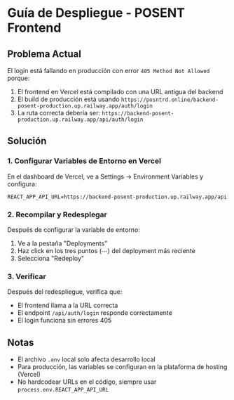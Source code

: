 # Guía de Despliegue - POSENT Frontend

## Problema Actual

El login está fallando en producción con error `405 Method Not Allowed` porque:
1. El frontend en Vercel está compilado con una URL antigua del backend
2. El build de producción está usando `https://posntrd.online/backend-posent-production.up.railway.app/auth/login`
3. La ruta correcta debería ser: `https://backend-posent-production.up.railway.app/api/auth/login`

## Solución

### 1. Configurar Variables de Entorno en Vercel

En el dashboard de Vercel, ve a Settings → Environment Variables y configura:

```
REACT_APP_API_URL=https://backend-posent-production.up.railway.app/api
```

### 2. Recompilar y Redesplegar

Después de configurar la variable de entorno:

1. Ve a la pestaña "Deployments"
2. Haz click en los tres puntos (⋯) del deployment más reciente
3. Selecciona "Redeploy"

### 3. Verificar

Después del redespliegue, verifica que:
- El frontend llama a la URL correcta
- El endpoint `/api/auth/login` responde correctamente
- El login funciona sin errores 405

## Notas

- El archivo `.env` local solo afecta desarrollo local
- Para producción, las variables se configuran en la plataforma de hosting (Vercel)
- No hardcodear URLs en el código, siempre usar `process.env.REACT_APP_API_URL`
